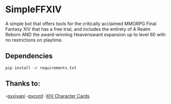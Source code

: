 # SimpleFFXIV
A simple bot that offers tools for the critically acclaimed MMORPG Final Fantasy XIV that has a free trial, and includes the entirety of A Realm Reborn AND the award-winning Heavensward expansion up to level 60 with no restrictions on playtime.

## Dependencies
`pip install -r requirements.txt`

## Thanks to:
-[pyxivapi](https://github.com/xivapi/xivapi-py)
-[pycord](https://github.com/Pycord-Development/pycord)
-[XIV Character Cards](https://github.com/ArcaneDisgea/XIV-Character-Cards)
